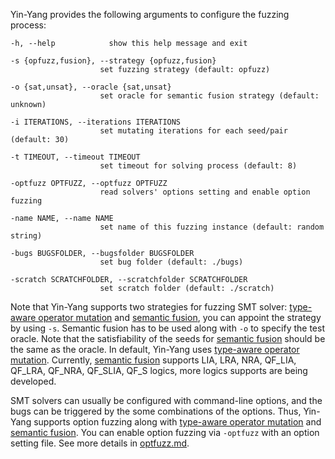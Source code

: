 

Yin-Yang provides the following arguments to configure the fuzzing process:

```
-h, --help            show this help message and exit

-s {opfuzz,fusion}, --strategy {opfuzz,fusion}
                    set fuzzing strategy (default: opfuzz)

-o {sat,unsat}, --oracle {sat,unsat}
                    set oracle for semantic fusion strategy (default: unknown)

-i ITERATIONS, --iterations ITERATIONS
                    set mutating iterations for each seed/pair (default: 30)

-t TIMEOUT, --timeout TIMEOUT
                    set timeout for solving process (default: 8)

-optfuzz OPTFUZZ, --optfuzz OPTFUZZ
                    read solvers' options setting and enable option fuzzing

-name NAME, --name NAME
                    set name of this fuzzing instance (default: random string)

-bugs BUGSFOLDER, --bugsfolder BUGSFOLDER
                    set bug folder (default: ./bugs)

-scratch SCRATCHFOLDER, --scratchfolder SCRATCHFOLDER
                    set scratch folder (default: ./scratch)
```

Note that Yin-Yang supports two strategies for fuzzing SMT solver: [type-aware operator mutation](http://arxiv.org/pdf/2004.08799) and [semantic fusion](https://dl.acm.org/doi/pdf/10.1145/3385412.3385985), you can appoint the strategy by using `-s`. Semantic fusion has to be used along with `-o` to specify the test oracle. Note that the satisfiability of the seeds for [semantic fusion](https://dl.acm.org/doi/pdf/10.1145/3385412.3385985) should be the same as the oracle. In default, Yin-Yang uses [type-aware operator mutation](http://arxiv.org/pdf/2004.08799). Currently, [semantic fusion](https://dl.acm.org/doi/pdf/10.1145/3385412.3385985) supports LIA, LRA, NRA, QF_LIA, QF_LRA, QF_NRA, QF_SLIA, QF_S logics, more logics supports are being developed.


SMT solvers can usually be configured with command-line options, and the bugs can be triggered by the some combinations of the options. Thus, Yin-Yang supports option fuzzing along with [type-aware operator mutation](http://arxiv.org/pdf/2004.08799) and [semantic fusion](https://dl.acm.org/doi/pdf/10.1145/3385412.3385985). You can enable option fuzzing via `-optfuzz` with an option setting file. See more details in [optfuzz.md](./optfuzz.md). 
